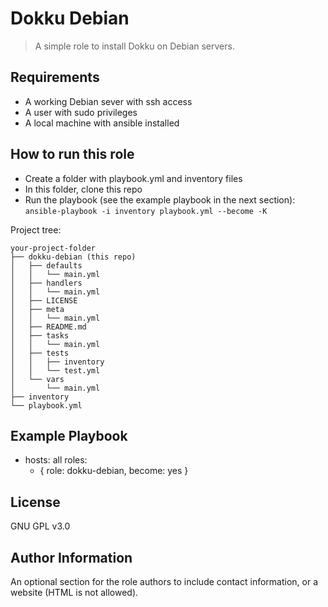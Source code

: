 Dokku Debian
===

> A simple role to install Dokku on Debian servers.

Requirements
------------

- A working Debian sever with ssh access
- A user with sudo privileges
- A local machine with ansible installed

How to run this role
------------

- Create a folder with playbook.yml and inventory files
- In this folder, clone this repo
- Run the playbook (see the example playbook in the next section):
`ansible-playbook -i inventory playbook.yml --become -K`

Project tree:
```
your-project-folder
├── dokku-debian (this repo)
│   ├── defaults
│   │   └── main.yml
│   ├── handlers
│   │   └── main.yml
│   ├── LICENSE
│   ├── meta
│   │   └── main.yml
│   ├── README.md
│   ├── tasks
│   │   └── main.yml
│   ├── tests
│   │   ├── inventory
│   │   └── test.yml
│   └── vars
│       └── main.yml
├── inventory
└── playbook.yml
```

Example Playbook
----------------

- hosts: all
  roles:
    - { role: dokku-debian, become: yes }

License
-------

GNU GPL v3.0

Author Information
------------------

An optional section for the role authors to include contact information, or a website (HTML is not allowed).
